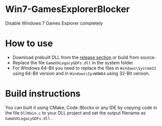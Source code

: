 # Win7-GamesExplorerBlocker
Disable Windows 7 Games Explorer completely

[release_link]: https://github.com/TAN-Gaming/Win7-GamesExBlocker/releases

# How to use 
- Download prebuilt DLL from the [release section][release_link] or build from source.
- Replace the file <code>GameUXLegacyGDFs.dll</code> in the system folder.
- For Windows 64-Bit you need to replace the files in <code>Windows\System32</code> using 64-Bit version and in <code>Windows\SysWOW64</code> using 32-Bit version.

# Build instructions
You can built it using CMake, Code::Blocks or any IDE by copying code in the file <code>DllMain.c</code>
to your DLL project and set the output filename as <code>GameUXLegacyGDFs.dll</code> .
